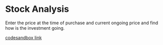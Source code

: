 # Stock Analysis

Enter the price at the time of purchase and current ongoing price and find how is the investment going.

[codesandbox link](https://codesandbox.io/s/profitloss-neog14-hwti1)